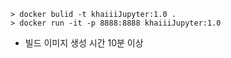 ```
> docker bulid -t khaiiiJupyter:1.0 .
> docker run -it -p 8888:8888 khaiiiJupyter:1.0
```

- 빌드 이미지 생성 시간 10분 이상
